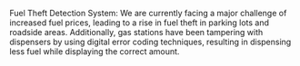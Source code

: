 Fuel Theft Detection System:
We are currently facing a major challenge of increased fuel prices, leading to a rise in fuel theft in parking lots and roadside areas. 
Additionally, gas stations have been tampering with dispensers by using digital error coding techniques, resulting in dispensing less fuel while displaying the correct amount.
